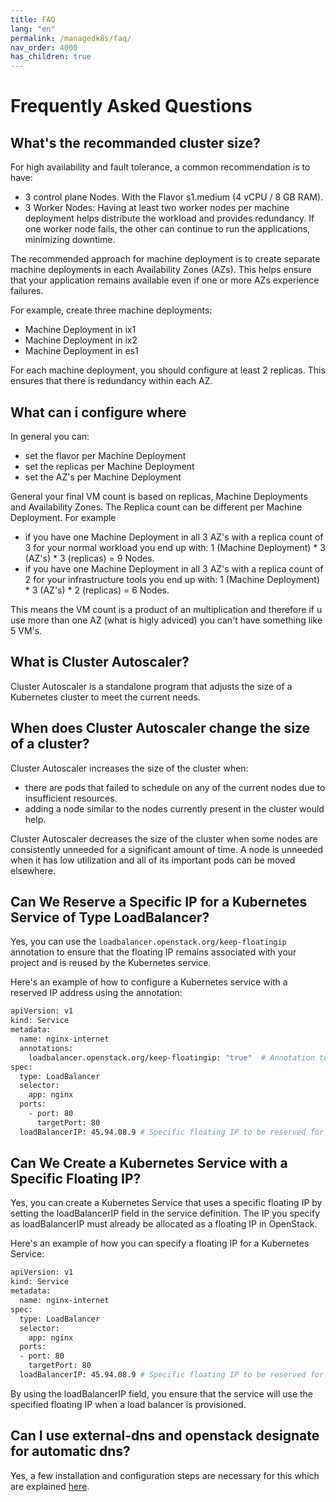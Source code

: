 ```yaml
---
title: FAQ
lang: "en"
permalink: /managedk8s/faq/
nav_order: 4000
has_children: true
---
```

# Frequently Asked Questions

## What's the recommanded cluster size?
For high availability and fault tolerance, a common recommendation is to have:
- 3 control plane Nodes. With the Flavor s1.medium (4 vCPU / 8 GB RAM).
- 3 Worker Nodes: Having at least two worker nodes per machine deployment helps distribute the workload and provides redundancy. If one worker node fails, the other can continue to run the applications, minimizing downtime.

The recommended approach for machine deployment is to create separate machine deployments in each Availability Zones (AZs). This helps ensure that your application remains available even if one or more AZs experience failures.

For example, create three machine deployments:
 * Machine Deployment in ix1
 * Machine Deployment in ix2
 * Machine Deployment in es1

For each machine deployment, you should configure at least 2 replicas. This ensures that there is redundancy within each AZ.


## What can i configure where
In general you can:
* set the flavor per Machine Deployment
* set the replicas per Machine Deployment
* set the AZ's per Machine Deployment

General your final VM count is based on replicas, Machine Deployments and Availability Zones. The Replica count can be different per Machine Deployment. For example 
* if you have one Machine Deployment in all 3 AZ's with a replica count of 3 for your normal workload you end up with: 1 (Machine Deployment) * 3 (AZ's) * 3 (replicas) = 9 Nodes.
* if you have one Machine Deployment in all 3 AZ's with a replica count of 2 for your infrastructure tools you end up with: 1 (Machine Deployment) * 3 (AZ's) * 2 (replicas) = 6 Nodes.

This means the VM count is a product of an multiplication and therefore if u use more than one AZ (what is higly adviced) you can't have something like 5 VM's.


## What is Cluster Autoscaler?
Cluster Autoscaler is a standalone program that adjusts the size of a Kubernetes cluster to meet the current needs.

## When does Cluster Autoscaler change the size of a cluster?
Cluster Autoscaler increases the size of the cluster when:
  - there are pods that failed to schedule on any of the current nodes due to insufficient resources.
  - adding a node similar to the nodes currently present in the cluster would help.

Cluster Autoscaler decreases the size of the cluster when some nodes are consistently unneeded for a significant amount of time. A node is unneeded when it has low utilization and all of its important pods can be moved elsewhere.

## Can We Reserve a Specific IP for a Kubernetes Service of Type LoadBalancer?
Yes, you can use the `loadbalancer.openstack.org/keep-floatingip` annotation to ensure that the floating IP remains associated with your project and is reused by the Kubernetes service.

Here's an example of how to configure a Kubernetes service with a reserved IP address using the annotation:
```bash
apiVersion: v1
kind: Service
metadata:
  name: nginx-internet
  annotations:
    loadbalancer.openstack.org/keep-floatingip: "true"  # Annotation to keep the floating IP in the project
spec:
  type: LoadBalancer
  selector:
    app: nginx
  ports:
    - port: 80
      targetPort: 80
  loadBalancerIP: 45.94.08.9 # Specific floating IP to be reserved for the service
```

## Can We Create a Kubernetes Service with a Specific Floating IP?
Yes, you can create a Kubernetes Service that uses a specific floating IP by setting the loadBalancerIP field in the service definition. The IP you specify as loadBalancerIP must already be allocated as a floating IP in OpenStack.

Here's an example of how you can specify a floating IP for a Kubernetes Service:
```bash 
apiVersion: v1
kind: Service
metadata:
  name: nginx-internet
spec:
  type: LoadBalancer
  selector:
    app: nginx
  ports:
  - port: 80
    targetPort: 80
  loadBalancerIP: 45.94.08.9 # Specific floating IP to be reserved for the service
```
By using the loadBalancerIP field, you ensure that the service will use the specified floating IP when a load balancer is provisioned.

## Can I use external-dns and openstack designate for automatic dns?

Yes, a few installation and configuration steps are necessary for this which are explained [here](/managedk8s/faq/automatic_dns).
